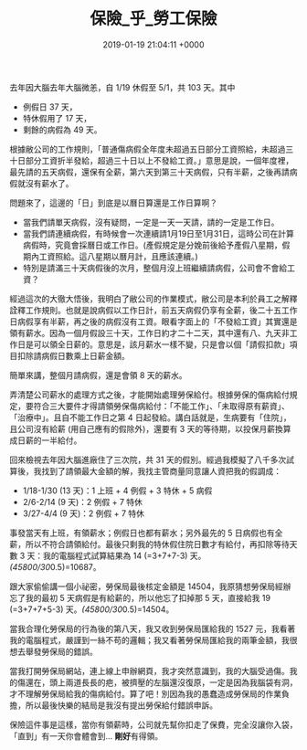﻿---
layout: post
title: 保險_乎_勞工保險
date: 2019-01-19 21:04:11 +0000
category: 誌
tags: [保險]
---


去年因大腦去年大腦微恙，自 1/19 休假至 5/1，共 103 天。其中
* 例假日 37 天，
* 特休假用了 17 天，
* 剩餘的病假為 49 天。

根據敝公司的工作規則，「普通傷病假全年度未超過五日部分工資照給，未超過三十日部分工資折半發給，超過三十日以上不發給工資。」意思是說，一個年度裡，最先請的五天病假，還保有全薪，第六天到第三十天病假，只有半薪，之後再請病假就沒有薪水了。

<!--more-->
問題來了，這邊的「日」到底是以曆日算還是工作日算啊？
+ 當我們請單天病假，沒有疑問，一定是一天一天請，請的一定是工作日。
+ 當我們請連續病假，有時候會一次連續請1月19日至1月31日，這時公司在計算病假時，究竟會採曆日或工作日。(產假規定是分娩前後給予產假八星期，假期內工資照給。這八星期以曆月計，且應該連續。)
+ 特別是請滿三十天病假後的次月，整個月沒上班繼續請病假，公司會不會給工資？

經過這次的大徹大悟後，我明白了敝公司的作業模式，敝公司是本利於員工之解釋詮釋工作規則。也就是說病假以工作日計，前五天病假仍享有全薪，後二十五工作日病假享有半薪，再之後的病假沒有工資。眼看字面上的「不發給工資」其實還是領有薪水。因為一個月假設三十天，工作日約才二十二天，其中還有八、九天非工作日是可以領全日薪的。意思是，該月薪水一樣不變，只是會以個「請假扣款」項目扣除請病假日數乘上日薪金額。

簡單來講，整個月請病假，還是會領 8 天的薪水。

弄清楚公司薪水的處理方式之後，才能開始處理勞保給付。根據勞保的傷病給付規定，要符合三大要件才得請領勞保傷病給付：「不能工作」、「未取得原有薪資」、「治療中」。且自不能工作日之第 4 日起發給。講白話就是，生病要有「住院」，且公司沒有給薪 (用自己應有的假除外)，還要有 3 天的等待期，以投保月薪換算成日薪的一半給付。

回來檢視去年因大腦進廠住了三次院，共 31 天的假別。經過我模擬了八千多次試算後，我找到了請領最大金額的解，我找主管商量同意讓人資把我的假調成：
* 1/18-1/30 (13 天)：1 上班 + 4 例假 + 3 特休 + 5 病假
* 2/6-2/14 (9 天)：2 例假 + 7 特休
* 3/27-4/4 (9 天)：2 例假 + 7 特休

事發當天有上班，有領薪水；例假日也都有薪水；另外最先的 5 日病假也有全薪，所以不符合請領給付。最後只剩我的特休假住院日數才有給付，再扣除等待天數 3 天：我的電腦程式試算結果為 14 (=3+7+7-3) 天。 *(45800/30*0.5)=10687。

跟大家偷偷講一個小祕密，勞保局最後核定金額是 14504，我原猜想勞保局經辦忘了我的最初 5 天病假是有給薪的，所以他忘了扣掉那 5 天，直接給我 19 (=3+7+7+5-3) 天。*(45800/30*0.5)=14504。

當我合理化勞保局的行為後的第八天，我又收到勞保局匯給我的 1527 元，我看著我的電腦程式，嚴謹到一絲不苟的邏輯；我又看著勞保局匯給我的兩筆金額，我很想去舉發勞保局的錯誤。

當我打開勞保局網站，連上線上申辦網頁，我才突然意識到，我的大腦受過傷。我的傷還在，頭上兩道長長的疤，被擠壓的左腦還沒復原，一定是因為我腦袋有洞，才不理解勞保局給我的傷病給付。算了吧！別因為我的愚蠢造成勞保局的作業負擔，所以最後快樂的結局是我沒有提出勞保給付錯誤申訴。

保險這件事是這樣，當你有領薪時，公司就先幫你扣走了保費，完全沒讓你入袋，「直到」有一天你會體會到… **剛好**有得領。